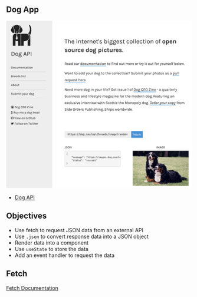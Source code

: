 ## Dog App

![](./assets/dog-api.png)

- [Dog API](https://dog.ceo/dog-api/)

## Objectives

- Use fetch to request JSON data from an external API
- Use `.json` to convert response data into a JSON object
- Render data into a component
- Use `useState` to store the data
- Add an event handler to request the data

## Fetch

[Fetch Documentation](https://developer.mozilla.org/en-US/docs/Web/API/Fetch_API/Using_Fetch)
